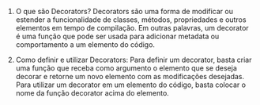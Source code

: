 1.  O que são Decorators? Decorators são uma forma de modificar ou estender a funcionalidade de classes, métodos, propriedades e outros elementos em tempo de compilação. Em outras palavras, um decorator é uma função que pode ser usada para adicionar metadata ou comportamento a um elemento do código.
    
2.  Como definir e utilizar Decorators: Para definir um decorator, basta criar uma função que receba como argumento o elemento que se deseja decorar e retorne um novo elemento com as modificações desejadas. Para utilizar um decorator em um elemento do código, basta colocar o nome da função decorator acima do elemento.